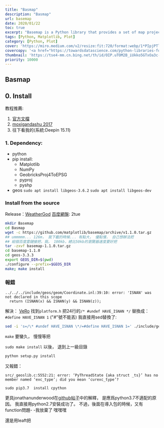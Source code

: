 ```yaml
---
title: "Basmap"
description: "Basmap"
url: basemap
date: 2020/01/22
toc: true
excerpt: "Basemap is a Python library that provides a set of map projections and tools for plotting data on maps. It allows you to create maps with various cartographic projections, add features like coastlines and rivers, and plot data points on top of the map. Basemap can be used to create static maps or embedded in interactive web applications. <a title='GhatGPT'>Who said this?</a>"
tags: [Python, Matplotlib, Plot]
category: [Python, Plot]
cover: 'https://miro.medium.com/v2/resize:fit:720/format:webp/1*PIpjPTlcrDyXLl2fDv34bA.png'
covercopy: '<a href="https://towardsdatascience.com/python-libraries-for-natural-language-processing-be0e5a35dd64">© Claire D. Costa</a>'
thumbnail: 'https://tse4-mm.cn.bing.net/th/id/OIP.uTOM2B_iUkko5GTxOa3c-wAAAA'
priority: 10000
---
```


## Basmap

## 0. Install
教程推薦:
1. [官方文檔](https://matplotlib.org/basemap/users/installing.html)
2. [moxigandashu 2017](https://blog.csdn.net/moxigandashu/article/details/68945845)
3. 往下看我的(系統:Deepin 15.11)

### 1. Dependency:
- python
- pip install:
  - Matplotlib
  - NumPy
  - GeobricksProj4ToEPSG
  - pyproj
  - pyshp
- geos
  `sudo apt install libgeos-3.6.2`
  `sudo apt install libgeos-dev`

### Install from the source
Release：[WeatherGod](https://github.com/matplotlib/basemap/releases/)
[百度網盤](https://pan.baidu.com/s/1q75hbCA0NHj6Bxfl_IDr7Q): 2tue

```bash
mkdir Basemap
cd Basmap
wget -c https://github.com/matplotlib/basemap/archive/v1.1.0.tar.gz
## ummmmm... 126m， 我下載的時候... 有點大， 優點慢， 自己想辦法把
## 給個百度雲鏈接把，我。 100kb，總比50kb的瀏覽器速度要好把
tar -zxvf basemap-1.1.0.tar.gz
cd basemap-1.1.0
cd geos-3.3.3
export GEOS_DIR=$(pwd)
./configure --prefix=$GEOS_DIR
make; make install
```

### 報錯
```
../../../include/geos/geom/Coordinate.inl:39:10: error: 'ISNAN' was not declared in this scope
  return (ISNAN(x) && ISNAN(y) && ISNAN(z));
```
解決： [VeRo](https://askubuntu.com/questions/465550/can-not-compile-without-isnan-function-or-macro-when-trying-to-compile-geos-on)
找到`platform.h`
把24行的`/* #undef HAVE_ISNAN */`
替換成： `#define HAVE_ISNAN 1` ("#"號不能丟)
我直接用sed替換了:
```bash
sed -i 's=/\* #undef HAVE_ISNAN \*/=#define HAVE_ISNAN 1=' ./include/geos/platform.h
```
`make` 要蠻久， 慢慢等把

`sudo make install` 以後， 退到上一級目錄
```bash
python setup.py install
```
又報錯：
```
src/_geoslib.c:5552:21: error: ‘PyThreadState {aka struct _ts}’ has no member named ‘exc_type’; did you mean ‘curexc_type’?
```
`sudo pip3.7  install cpython`

更具jonathanunderwood在[github帖子](https://github.com/mcfletch/pyopengl/issues/11)中的解釋， 是應爲python3.7不適配的原因。
我直接用python2.7安裝成功了。 不過，後面在導入包的時候，又有function問題- -我放棄了 嘿嘿嘿

還是用leaft把
